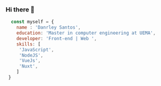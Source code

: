 ### Hi there 👋

```js
  const myself = {
    name : 'Danrley Santos',
    education: 'Master in computer engineering at UEMA',
    developer: 'Front-end | Web ',
    skills: [
     'JavaScript',
     'NodeJS', 
     'VueJs', 
     'Nuxt',
    ]
 }

```

<!--
**danrleyney2210/danrleyney2210** is a ✨ _special_ ✨ repository because its `README.md` (this file) appears on your GitHub profile.

Here are some ideas to get you started:

- 🔭 I’m currently working on ...
- 🌱 I’m currently learning ...
- 👯 I’m looking to collaborate on ...
- 🤔 I’m looking for help with ...
- 💬 Ask me about ...
- 📫 How to reach me: ...
- 😄 Pronouns: ...
- ⚡ Fun fact: ...
-->
